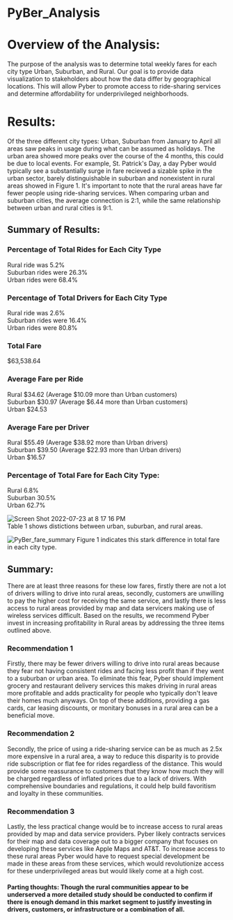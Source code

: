 # PyBer_Analysis
# Overview of the Analysis:
The purpose of the analysis was to determine total weekly fares for each city type Urban, Suburban, and Rural. Our goal is to provide data visualization to stakeholders about how the data differ by geographical locations. This will allow Pyber to promote access to ride-sharing services and determine affordability for underprivileged neighborhoods.

# Results:
Of the three different city types: Urban, Suburban from January to April all areas saw peaks in usage during what can be assumed as holidays. The urban area showed more peaks over the course of the 4 months, this could be due to local events. For example, St. Patrick's Day, a day Pyber would typically see a substantially surge in fare recieved a sizable spike in the urban sector, barely distinguishable in suburban and nonexistent in rural areas showed in Figure 1. It's important to note that the rural areas have far fewer people using ride-sharing services. When comparing urban and suburban cities, the average connection is 2:1, while the same relationship between urban and rural cities is 9:1.

## Summary of Results:
### Percentage of Total Rides for Each City Type<br />
Rural ride was 5.2%<br />
Suburban rides were 26.3%<br />
Urban rides were 68.4%<br />

### Percentage of Total Drivers for Each City Type<br />
Rural ride was 2.6%<br />
Suburban rides were 16.4%<br />
Urban rides were 80.8%<br />

### Total Fare<br />
$63,538.64<br />

### Average Fare per Ride<br />
Rural       $34.62 (Average $10.09 more than Urban customers)<br />
Suburban    $30.97 (Average $6.44 more than Urban customers)<br />
Urban       $24.53<br />

### Average Fare per Driver<br />
Rural       $55.49 (Average $38.92 more than Urban drivers)<br />
Suburban    $39.50 (Average $22.93 more than Urban drivers)<br />
Urban	      $16.57<br />

### Percentage of Total Fare for Each City Type:<br />
Rural        6.8%<br />
Suburban    30.5%<br />
Urban       62.7%<br />

![Screen Shot 2022-07-23 at 8 17 16 PM](https://user-images.githubusercontent.com/107026442/180636759-b733faaa-174e-47e4-9a9d-ac011982746f.png)<br />
Table 1 shows distictions between urban, suburban, and rural areas.

![PyBer_fare_summary](https://user-images.githubusercontent.com/107026442/180636742-0719d816-67fe-4699-9526-480439ba4c34.png)
Figure 1 indicates this stark difference in total fare in each city type.

## Summary:
There are at least three reasons for these low fares, firstly there are not a lot of drivers willing to drive into rural areas, secondly, customers are unwilling to pay the higher cost for receiving the same service, and lastly there is less access to rural areas provided by map and data servicers making use of wireless services difficult. Based on the results, we recommend Pyber invest in increasing profitability in Rural areas by addressing the three items outlined above.
### Recommendation 1
Firstly, there may be fewer drivers willing to drive into rural areas because they fear not having consistent rides and facing less profit than if they went to a suburban or urban area. To eliminate this fear, Pyber should implement grocery and restaurant delivery services this makes driving in rural areas more profitable and adds practicality for people who typically don't leave their homes much anyways. On top of these additions, providing a gas cards, car leasing discounts, or monitary bonuses in a rural area can be a beneficial move.
### Recommendation 2
Secondly, the price of using a ride-sharing service can be as much as 2.5x more expensive in a rural area, a way to reduce this disparity is to provide ride subscription or flat fee for rides regardless of the distance. This would provide some reassurance to customers that they know how much they will be charged regardless of inflated prices due to a lack of drivers. With comprehensive boundaries and regulations, it could help build favoritism and loyalty in these communities.
### Recommendation 3
Lastly, the less practical change would be to increase access to rural areas provided by map and data service providers. Pyber likely contracts services for their map and data coverage out to a bigger company that focuses on developing these services like Apple Maps and AT&T. To increase access to these rural areas Pyber would have to request special development be made in these areas from these services, which would revolutionize access for these underprivileged areas but would likely come at a high cost.

#### Parting thoughts: Though the rural communities appear to be underserved a more detailed study should be conducted to confirm if there is enough demand in this market segment to justify investing in drivers, customers, or infrastructure or a combination of all.
